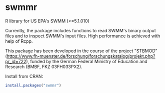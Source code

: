 # swmmr
R library for US EPA's SWMM (>=5.1.010)

Currently, the package includes functions to read SWMM's binary output files and
to inspect SWMM's input files. High performance is achieved with help of Rcpp.


This package has been developed in the course of the project "STBMOD" 
(https://www.fh-muenster.de/forschung/forschungskatalog/projekt.php?pr_id=722), 
funded by the German Federal Ministry of Education and Research (BMBF, FKZ 03FH033PX2).

Install from CRAN:

``` r
install.packages("swmmr")
```
